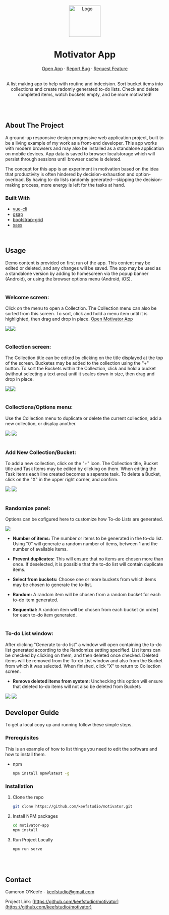 <!-- PROJECT LOGO -->
<br />
<p align="center">
  <a href="https://github.com/keefstudio/motivator">
    <img src="icons/checkmark-icon.png" alt="Logo" width="100" height="100">
  </a>

  <h1 align="center">Motivator App</h1>

  <p align="center"><a href="https://motivator-app.keefstudio.com">Open App</a>
    ·
    <a href="https://github.com/keefstudio/motivator/issues">Report Bug</a>
    ·
    <a href="https://github.com/keefstudio/motivator/issues">Request Feature</a>
    <br />
    <br />
    </p>

  <p align="center">
    A list making app to help with routine and indecision.
    Sort bucket items into collections and create radomly
    generated to-do lists. Check and delete completed items, watch buckets empty, and be more motivated!
    <br />
    <br />
    
  </p>
</p>
<br />

<!-- ABOUT THE PROJECT -->
## About The Project

A ground-up responsive design progressive web application project, built to be a living example of my work as a front-end developer. This app works with modern browsers and may also be installed as a standalone application on mobile devices. App data is saved to browser localstorage which will persist through sessions until browser cache is deleted.

The concept for this app is an experiment in motivation based on the idea that productivity is often hindered by decision-exhaustion and option-overload. By having to-do lists randomly generated&mdash;skipping the decision-making process, more energy is left for the tasks at hand.
<br />

### Built With
* [vue-cli](https://cli.vuejs.org/)
* [gsap](https://greensock.com/gsap/)
* [bootstrap-grid](https://www.npmjs.com/package/bootstrap-4-grid)
* [sass](https://sass-lang.com/)
<br />

<!-- USAGE EXAMPLES -->
## Usage
Demo content is provided on first run of the app. This content may be edited or deleted, and any changes will be saved. The app may be used as a standalone version by adding to homescreen via the popup banner (Android), or using the browser options menu (Android, iOS).
<br /><br />

### Welcome screen:
Click on the menu to open a Collection. The Collection menu can also be sorted from this screen. To sort, click and hold a menu item until it is highlighted, then drag and drop in place.  <a href="https://motivator-app.keefstudio.com" target="_blank">Open Motivator App</a>

<img src="screenshots/1.00-desktop-welcome.jpg"><img src="screenshots/1.01-desktop-welcome-sort.jpg">
<br /><br />

### Collection screen:
The Collection title can be edited by clicking on the title displayed at the top of the screen. Bucketes may be added to the collection using the "+" button. To sort the Buckets within the Collection, click and hold a bucket (without selecting a text area) unitl it scales down in size, then drag and drop in place.

<img src="screenshots/1.03-desktop-collection.jpg"><img src="screenshots/1.06-desktop-bucket-sort.jpg">
<br /><br />

### Collections/Options menu:
Use the Collection menu to duplicate or delete the current collection, add a new collection, or display another.

<img src="screenshots/1.04-desktop-collection-menu.jpg"> <img src="screenshots/1.05-dektop-collection-options.jpg">
<br /><br />

### Add New Collection/Bucket:
To add a new collection, click on the "+" icon. The Collection title, Bucket title and Task Items may be edited by clicking on them. When editing the Task Items each line created becomes a seperate task. To delete a Bucket, click on the "X" in the upper right corner, and confirm.

<img src="screenshots/1.07-desktop-collection-new.jpg">
<img src="screenshots/1.08-desktop-bucket-new.jpg">
<br /><br />

### Randomize panel:
Options can be cofigured here to customize how To-do Lists are generated.

<img src="screenshots/1.09-desktop-randomize.jpg">

* **Number of items:** The number or items to be generated in the to-do list. Using "0" will generate a random number of items, between 1 and the number of available items.

* **Prevent duplicates:** This will ensure that no items are chosen more than once. If deselected, it is possible that the to-do list will contain duplicate items.

* **Select from buckets:** Choose one or more buckets from which items may be chosen to generate the to-list.

* **Random:** A random item will be chosen from a random bucket for each to-do item generated.

* **Sequential:** A random item will be chosen from each bucket (in order) for each to-do item generated.
<br /><br />

### To-do List window:
After clicking "Generate to-do list" a window will open containing the to-do list generated according to the Randomize setting specified. List items can be checked by clicking on them, and then deleted once checked. Deleted items will be removed from the To-do List window and also from the Bucket from which it was selected. When finished, click "X" to return to Collection screen.

* **Remove deleted items from system:** Unchecking this option will ensure that deleted to-do items will not also be deleted from Buckets

<img src="screenshots/1.11-desktop-todo-checked.jpg">
<img src="screenshots/1.12-dektop-item-deleted.jpg"> 
<br />

<!-- GETTING STARTED -->
## Developer Guide

To get a local copy up and running follow these simple steps.

### Prerequisites

This is an example of how to list things you need to edit the software and how to install them.
* npm
  ```sh
  npm install npm@latest -g
  ```

### Installation

1. Clone the repo
   ```sh
   git clone https://github.com/keefstudio/motivator.git
   ```
2. Install NPM packages
   ```sh
   cd motivator-app
   npm install
   ```
3. Run Project Locally
   ```sh
   npm run serve
   ```
<br /><br />

<!-- CONTACT -->
## Contact

Cameron O'Keefe - keefstudio@gmail.com

Project Link: [https://github.com/keefstudio/motivator](https://github.com/keefstudio/motivator)
